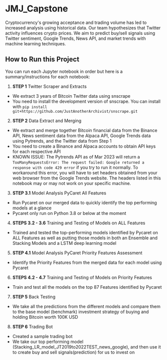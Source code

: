 # JMJ_Capstone
Cryptocurrency's growing acceptance and trading volume has led to increased analysis using historical data. Our team hypothesizes that Twitter activity influences crypto prices. We aim to predict buy/sell signals using Twitter sentiment, Google Trends, News API, and market trends with machine learning techniques.

## How to Run this Project
You can run each Jupyter notebook in order but here is a summary/instructions for each notebook:
1) **STEP 1** Twitter Scraper and Extracts
* We extract 3 years of Bitcoin Twitter data using snscrape
* You need to install the development version of snscrape. You can install with `pip install git+https://github.com/JustAnotherArchivist/snscrape.git`
2) **STEP 2** Data Extract and Merging
* We extract and merge together Bitcoin financial data from the Binance API, News sentiment data from the Alpaca API, Google Trends data using Pytrends, and the Twitter data from Step 1
* You need to create a Binance and Alpaca accounts to obtain API keys for each respective API
* KNOWN ISSUE: The Pytrends API as of Mar 2023 will return a `TooManyRequestsError: The request failed: Google returned a response with code 429 error` if you try to run it normally. To workaround this error, you will have to set headers obtained from your web browser from the Google Trends website. The headers listed in this notebook may or may not work on your specific machine.
3) **STEP 3.1** Model Analysis PyCaret All Features
* Run Pycaret on our merged data to quickly identify the top performing models at a glance
* Pycaret only run on Python 3.8 or below at the moment
4) **STEPS 3.2 - 3.6** Training and Testing of Models on ALL Features
* Trained and tested the top-performing models identified by Pycaret on ALL Features as well as putting those models in both an Ensemble and Stacking Models and a LSTM deep learning model
5) **STEP 4.1** Model Analysis PyCaret Priority Features Assessment
* Identify the Priority Features from the merged data for each model using Pycaret
6) **STEPS 4.2 - 4.7** Training and Testing of Models on Priority Features
* Train and test all the models on the top 87 Features identified by Pycaret
7) **STEP 5** Back Testing
* We take all the predictions from the different models and compare them to the base model (benchmark) investment strategy of buying and holding Bitcoin worth 100K USD
8) **STEP 6** Trading Bot
* Created a sample trading bot 
* We take our top performing model (Stacking_LR_model_JT2019to2022TEST_news_google), and then use it to create buy and sell signals(prediction) for us to invest on
